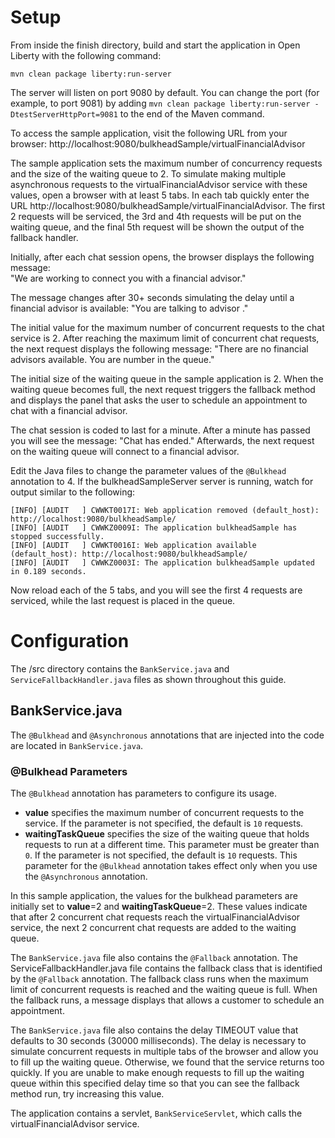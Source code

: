 # Setup
From inside the finish directory, build and start the application in Open Liberty with the following command:
```
mvn clean package liberty:run-server
```
The server will listen on port 9080 by default. You can change the port (for example, to port 9081) by adding `mvn clean package liberty:run-server -DtestServerHttpPort=9081` to the end of the Maven command.

To access the sample application, visit the following URL from your browser:
      http://localhost:9080/bulkheadSample/virtualFinancialAdvisor

The sample application sets the maximum number of concurrency requests and the size of the waiting queue to 2. To simulate making multiple asynchronous requests to the virtualFinancialAdvisor service with these values, open a browser with at least 5 tabs. In each tab quickly enter the URL http://localhost:9080/bulkheadSample/virtualFinancialAdvisor. The first 2 requests will be serviced, the 3rd and 4th requests will be put on the waiting queue, and the final 5th request will be shown the output of the fallback handler.

Initially, after each chat session opens, the browser displays the following message:  
      "We are working to connect you with a financial advisor." 

The message changes after 30+ seconds simulating the delay until a financial advisor is available:
      "You are talking to advisor <number>."
 
The initial value for the maximum number of concurrent requests to the chat service is 2. After reaching the maximum limit of concurrent chat requests, the next request displays the following message:
      "There are no financial advisors available. You are number <number> in the queue."

The initial size of the waiting queue in the sample application is 2. When the waiting queue becomes full, the next request triggers the fallback method and displays the panel that asks the user to schedule an appointment to chat with a financial advisor.

The chat session is coded to last for a minute.  After a minute has passed you will see the message:
      "Chat has ended."
Afterwards, the next request on the waiting queue will connect to a financial advisor.      

Edit the Java files to change the parameter values of the `@Bulkhead` annotation to 4. If the bulkheadSampleServer server is running, watch for output similar to the following: 
```
[INFO] [AUDIT   ] CWWKT0017I: Web application removed (default_host): http://localhost:9080/bulkheadSample/
[INFO] [AUDIT   ] CWWKZ0009I: The application bulkheadSample has stopped successfully.
[INFO] [AUDIT   ] CWWKT0016I: Web application available (default_host): http://localhost:9080/bulkheadSample/
[INFO] [AUDIT   ] CWWKZ0003I: The application bulkheadSample updated in 0.189 seconds.
```
Now reload each of the 5 tabs, and you will see the first 4 requests are serviced, while the last request is placed in the queue.

# Configuration

The <extract-directory>/src directory contains the `BankService.java` and `ServiceFallbackHandler.java` files as shown throughout this guide. 

## BankService.java
The `@Bulkhead` and `@Asynchronous` annotations that are injected into the code are located in `BankService.java`. 

### @Bulkhead Parameters
The `@Bulkhead` annotation has parameters to configure its usage.
* **value** specifies the maximum number of concurrent requests to the service. If the parameter is not specified, the default is `10` requests.
* **waitingTaskQueue** specifies the size of the waiting queue that holds requests to run at a different time. This parameter must be greater than `0`. If the parameter is not specified, the default is `10` requests. This parameter for the `@Bulkhead` annotation takes effect only when you use the `@Asynchronous` annotation.

In this sample application, the values for the bulkhead parameters are initially set to **value**=2 and **waitingTaskQueue**=2. These values indicate that after 2 concurrent chat requests reach the virtualFinancialAdvisor service, the next 2 concurrent chat requests are added to the waiting queue.

The `BankService.java` file also contains the `@Fallback` annotation. The ServiceFallbackHandler.java file contains the fallback class that is identified by the `@Fallback` annotation. The fallback class runs when the maximum limit of concurrent requests is reached and the waiting queue is full. When the fallback runs, a message displays that allows a customer to schedule an appointment.

The `BankService.java` file also contains the delay TIMEOUT value that defaults to 30 seconds (30000 milliseconds). The delay is necessary to simulate concurrent requests in multiple tabs of the browser and allow you to fill up the waiting queue. Otherwise, we found that the service returns too quickly. If you are unable to make enough requests to fill up the waiting queue within this specified delay time so that you can see the fallback method run, try increasing this value. 

The application contains a servlet, `BankServiceServlet`, which calls the virtualFinancialAdvisor service.